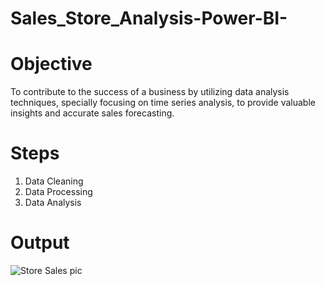 # Sales_Store_Analysis-Power-BI-

# Objective
To contribute to the success of a business by utilizing data analysis techniques, specially focusing on time series analysis, to provide valuable insights and accurate sales forecasting.

# Steps
1) Data Cleaning
2) Data Processing
3) Data Analysis

# Output
![Store Sales pic](https://github.com/Sarveshg09/Sales_Store_Analysis-Power-BI-/assets/98415226/8812cdbf-21d6-4680-98f4-10d01a44ed7d)
